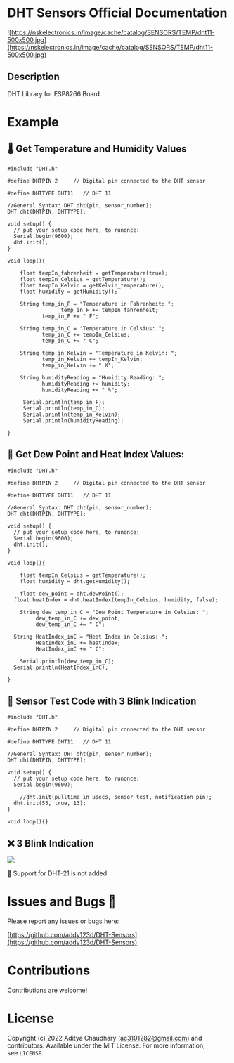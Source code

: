 # DHT Sensors Official Documentation


![https://nskelectronics.in/image/cache/catalog/SENSORS/TEMP/dht11-500x500.jpg](https://nskelectronics.in/image/cache/catalog/SENSORS/TEMP/dht11-500x500.jpg)

## Description
DHT Library for ESP8266 Board.

# Example

## 🌡️ Get Temperature and Humidity Values

```arduino
#include "DHT.h"

#define DHTPIN 2     // Digital pin connected to the DHT sensor

#define DHTTYPE DHT11   // DHT 11

//General Syntax: DHT dht(pin, sensor_number);
DHT dht(DHTPIN, DHTTYPE);

void setup() {
  // put your setup code here, to runonce:
  Serial.begin(9600);
  dht.init();
}

void loop(){

	float tempIn_fahrenheit = getTemperature(true); 
	float tempIn_Celsius = getTemperature();
	float tempIn_Kelvin = getKelvin_temperature();
	float humidity = getHumidity();

	String temp_in_F = "Temperature in Fahrenheit: ";
				 temp_in_F += tempIn_fahrenheit;
	       temp_in_F += " F";

	String temp_in_C = "Temperature in Celsius: ";
	       temp_in_C += tempIn_Celsius;
	       temp_in_C += " C";
	
	String temp_in_Kelvin = "Temperature in Kelvin: ";
	       temp_in_Kelvin += tempIn_Kelvin;
	       temp_in_Kelvin += " K";

	String humidityReading = "Humidity Reading: ";
	       humidityReading += humidity;
	       humidityReading += " %";

	 Serial.println(temp_in_F);
	 Serial.println(temp_in_C);
	 Serial.println(temp_in_Kelvin);
	 Serial.println(humidityReading);

}
```

## 🥵 Get Dew Point and Heat Index Values:

```arduino
#include "DHT.h"

#define DHTPIN 2     // Digital pin connected to the DHT sensor

#define DHTTYPE DHT11   // DHT 11

//General Syntax: DHT dht(pin, sensor_number);
DHT dht(DHTPIN, DHTTYPE);

void setup() {
  // put your setup code here, to runonce:
  Serial.begin(9600);
  dht.init();
}

void loop(){

	float tempIn_Celsius = getTemperature();
	float humidity = dht.getHumidity();

	float dew_point = dht.dewPoint();   
  float heatIndex = dht.heatIndex(tempIn_Celsius, humidity, false);

	String dew_temp_in_C = "Dew Point Temperature in Celsius: ";
         dew_temp_in_C += dew_point;
         dew_temp_in_C += " C";

  String HeatIndex_inC = "Heat Index in Celsius: ";
         HeatIndex_inC += heatIndex;
         HeatIndex_inC += " C";

	Serial.println(dew_temp_in_C);
  Serial.println(HeatIndex_inC);

}
```

## 🧪 Sensor Test Code with 3 Blink Indication

```arduino
#include "DHT.h"

#define DHTPIN 2     // Digital pin connected to the DHT sensor

#define DHTTYPE DHT11   // DHT 11

//General Syntax: DHT dht(pin, sensor_number);
DHT dht(DHTPIN, DHTTYPE);

void setup() {
  // put your setup code here, to runonce:
  Serial.begin(9600);

	//dht.init(pulltime_in_usecs, sensor_test, notification_pin);
  dht.init(55, true, 13);
}

void loop(){}
```

## ❌ 3 Blink Indication

![](https://github.com/addy123d/DHT-Sensors/blob/main/assets/sensor_test.gif)

<aside>
🔴 Support for DHT-21 is not added.

</aside>

# Issues and Bugs 🐛

Please report any issues or bugs here:

[https://github.com/addy123d/DHT-Sensors](https://github.com/addy123d/DHT-Sensors)

# Contributions

Contributions are welcome!

# License

Copyright (c) 2022 Aditya Chaudhary (ac3101282@gmail.com) and contributors. Available under the MIT License. For more information, see `LICENSE`.